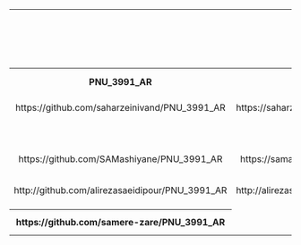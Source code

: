 <table style="width:100%">

<tr>
<td colspan="7" align="center">اعضای گروه1</td>
</tr>

  
<tr>
<td colspan="7"  align="center">نام درس :متدولوژی ایجاد نرم افزار</td>
</tr>

<tr>
<td colspan="7"  align="center">موضوع پروژه:</td>
</tr>

<tr>
<td colspan="7"   align="center">سرگروه تیم:سحرزینی وندمقدم</td>
</tr>

<tr>
 <th  align="center">PNU_3991_AR</th>
 <th  align="center">SOP</th>
 <th  align="center">رزومه</th>
 <th  align="center">نام/نام خانوادگی</th>
 <th  align="center">شماره دانشجویی</th>
 <th  align="center">ردیف</th>
 </tr>
 
 <tr>
 <td  align="center">https://github.com/saharzeinivand/PNU_3991_AR</td>
 <td  align="center">https://saharzeinivand.github.io/SOP/</td>
 <td  align="center">https://saharzeinivand.github.io/Resume/</td>
 <td  align="center">سحرزینی وندمقدم</td>
 <td  align="center">980173622</td>
 <td align="center">1</td>
 </tr>
 
 <tr>
 <td  align="center"></td> 
 <td  align="center"></td>
 <td  align="center"></td>
 <td  align="center">علی مهرائی</td>
 <td  align="center">949513880</td>
 <td align="center">2</td>
 </tr>
 
 <tr>
 <td  align="center">https://github.com/SAMashiyane/PNU_3991_AR</td> 
 <td  align="center">https://samashiyane.github.io/SOP/</td>
 <td  align="center">https://samashiyane.github.io/</td>
 <td  align="center">سیدعلی محترمی</td>
 <td  align="center">980199610</td>
 <td align="center">3</td>
 </tr>
 
 <tr>
 <td  align="center">http://github.com/alirezasaeidipour/PNU_3991_AR</td>
 <td  align="center">http://alirezasaeidipour.github.io/SOP</td>
 <td  align="center">https://alirezasaeidipour.github.io/</td>
 <td  align="center">علیرضا سعیدی پور</td>
 <td  align="center">970208157</td>
 <td align="center">4</td>
 </tr>
 
 <tr>
 <th  align="center">https://github.com/samere-zare/PNU_3991_AR</th>
 <td  align="center"></td>
 <td  align="center">https://samere-zare.github.io/samerezare.githab.io/</td>
 <td  align="center">سامره زارع</td>
 <td  align="center">980218785</td>
 <td align="center">5</td>
 </tr>
 
 
</table>
